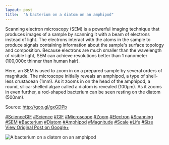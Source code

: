 ```yaml
---
layout: post
title:  "A bacterium on a diatom on an amphipod"
---
```


Scanning electron microscopy (SEM) is a powerful imaging technique that produces images of a sample by scanning it with a beam of electrons instead of light. The electrons interact with the atoms in the sample to produce signals containing information about the sample's surface topology and composition. Because electrons are much smaller than the wavelength of visible light, SEM can achieve resolutions better than 1 nanometer (100,000x thinner than human hair).   
  
Here, an SEM is used to zoom in on a prepared sample by several orders of magnitude. The microscope initially reveals an amphipod, a type of shell-less crustacean (1mm). As it zooms in on the head of the amphipod, a round, silica-shelled algae called a diatom is revealed (100µm). As it zooms in even further, a rod-shaped bacterium can be seen resting on the diatom (500nm).   
  
Source: <http://goo.gl/gxGDPb>  
  
[#ScienceGIF](https://plus.google.com/s/%23ScienceGIF/posts) [#Science](https://plus.google.com/s/%23Science/posts) [#GIF](https://plus.google.com/s/%23GIF/posts) [#Microscope](https://plus.google.com/s/%23Microscope/posts) [#Zoom](https://plus.google.com/s/%23Zoom/posts) [#Electron](https://plus.google.com/s/%23Electron/posts) [#Scanning](https://plus.google.com/s/%23Scanning/posts) [#SEM](https://plus.google.com/s/%23SEM/posts) [#Bacterium](https://plus.google.com/s/%23Bacterium/posts) [#Diatom](https://plus.google.com/s/%23Diatom/posts) [#Amphipod](https://plus.google.com/s/%23Amphipod/posts) [#Magnitude](https://plus.google.com/s/%23Magnitude/posts) [#Scale](https://plus.google.com/s/%23Scale/posts) [#Life](https://plus.google.com/s/%23Life/posts) [#Size](https://plus.google.com/s/%23Size/posts)
[View Original Post on Google+](https://plus.google.com/+ColinSullender/posts/JQYMjTXK5cC)

![A bacterium on a diatom on an amphipod](/assets/img/2016-06-15-A-bacterium-on-a-diatom-on-an-amphipod.gif)
